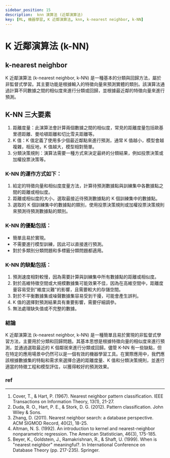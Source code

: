```yaml
---
sidebar_position: 15
description:  knn 演算法 (近鄰演算法)
key: [ML, 機器學習, K 近鄰演算法, knn, k-nearest neighbor, k-NN]
---
```


# K 近鄰演算法 (k-NN)
## k-nearest neighbor

K 近鄰演算法 (k-nearest neighbor, k-NN) 是一種基本的分類與回歸方法，屬於非監督式學習。其主要功能是根據輸入的特徵向量來預測實體的類別。該演算法通過計算不同數據之間的相似度來進行分類或回歸，並根據最近鄰的特徵向量來進行預測。

## K-NN 三大要素

1. 距離度量：此演算法會計算兩個數據之間的相似度，常見的距離度量包括歐基里德距離、曼哈頓距離和切比雪夫距離等。
2. K 值：K 值定義了使用多少個最近鄰點來進行預測，通常 K 值越小，模型會越複雜，相反地，K 值越大，模型相對簡單。
3. 分類決策規則：演算法需要一種方式來決定最終的分類結果，例如投票決策或加權投票決策等。

### K-NN 的運作方式如下：

1. 給定的特徵向量和相似度度量方法，計算待預測數據點與訓練集中各數據點之間的距離或相似度。
2. 距離或相似度的大小，選取最接近待預測數據點的 K 個訓練集中的數據點。
3. 選取的 K 個訓練集中的數據點的類別，使用投票決策規則或加權投票決策規則來預測待預測數據點的類別。

### K-NN 的優點包括：

- 簡單且易於實現。
- 不需要進行模型訓練，因此可以直接進行預測。
- 對於多類別分類問題和多標籤分類問題都適用。

### K-NN 的缺點包括：

1. 預測速度相對較慢，因為需要計算與訓練集中所有數據點的距離或相似度。
2. 對於高維特徵空間或大規模數據集可能效果不佳，因為在高維空間中，距離度量容易受到"維度災難"的影響，且需要較大的存儲空間。
3. 對於不平衡數據集或噪聲數據集容易受到干擾，可能會產生誤判。
4. K 值的選擇對預測結果具有重要影響，需要仔細調參。
5. 無法處理缺失值或不完整的數據。

### 結論

K 近鄰演算法 (k-nearest neighbor, k-NN) 是一種簡單且易於實現的非監督式學習方法，主要用於分類和回歸問題。其基本思想是根據特徵向量的相似度來進行預測，並通過選取最近的 K 個鄰居來進行分類或回歸。儘管 K-NN 有一些缺點，但在特定的應用場景中仍然可以是一個有效的機器學習工具。在實際應用中，我們應該根據數據集的特點和需求來選擇合適的距離度量、K 值和分類決策規則，並進行適當的特徵工程和模型評估，以獲得較好的預測效果。

### ref

---

1. Cover, T., & Hart, P. (1967). Nearest neighbor pattern classification. IEEE Transactions on Information Theory, 13(1), 21-27.
2. Duda, R. O., Hart, P. E., & Stork, D. G. (2012). Pattern classification. John Wiley & Sons.
3. Zhang, D. (2011). Nearest neighbor search: a database perspective. ACM SIGMOD Record, 40(2), 18-25.
4. Altman, N. S. (1992). An introduction to kernel and nearest-neighbor nonparametric regression. The American Statistician, 46(3), 175-185.
5. Beyer, K., Goldstein, J., Ramakrishnan, R., & Shaft, U. (1999). When is "nearest neighbor" meaningful?. In International Conference on Database Theory (pp. 217-235). Springer.
